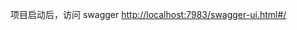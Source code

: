 项目启动后，访问 swagger [http://localhost:7983/swagger-ui.html#/](http://localhost:7983/swagger-ui.html#/)

